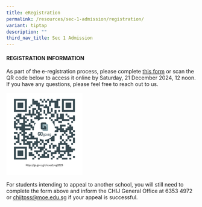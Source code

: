 ```yaml
---
title: eRegistration
permalink: /resources/sec-1-admission/registration/
variant: tiptap
description: ""
third_nav_title: Sec 1 Admission
---
```

<h4>REGISTRATION INFORMATION</h4>
<p>As part of the e-registration process, please complete <a href="https://form.gov.sg/67203fd1a8cd3e2fc1c96ff1" rel="noopener noreferrer nofollow" target="_blank">this form</a> or
scan the QR code below to access it online by Saturday, 21 December 2024,
12 noon. If you have any questions, please feel free to reach out to us.</p>
<div class="isomer-image-wrapper">
<img style="width: 40%;" height="auto" width="100%" alt="sec 1 registration 2025" src="/images/Admission/chijsec1reg2025.png">
</div>
<p>For students intending to appeal to another school, you will still need
to complete the form above and inform the CHIJ General Office at 6353 4972
or <a href="mailto:chijtpss@moe.edu.sg" rel="noopener noreferrer nofollow" target="_blank">chijtpss@moe.edu.sg</a> if
your appeal is successful.</p>